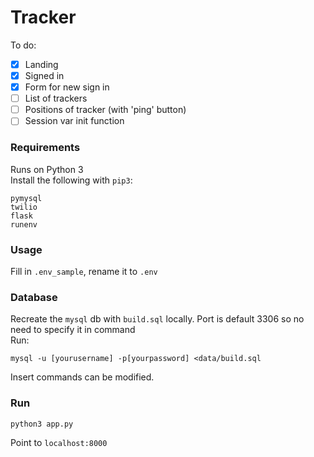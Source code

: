 # Tracker

To do:
- [x] Landing
- [x] Signed in
- [x] Form for new sign in
- [ ] List of trackers
- [ ] Positions of tracker (with 'ping' button)
- [ ] Session var init function

### Requirements
Runs on Python 3  
Install the following with `pip3`:
```
pymysql
twilio
flask
runenv
```
### Usage
Fill in `.env_sample`, rename it to `.env`

### Database
Recreate the `mysql` db with `build.sql` locally. Port is default 3306 so no need to specify it in command  
Run:
```
mysql -u [yourusername] -p[yourpassword] <data/build.sql
```
Insert commands can be modified.

### Run
```
python3 app.py
```
Point to `localhost:8000`
